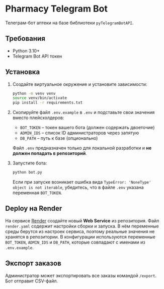 # Pharmacy Telegram Bot

Телеграм-бот аптеки на базе библиотеки `pyTelegramBotAPI`.

## Требования
- Python 3.10+
- Telegram Bot API токен

## Установка

1. Создайте виртуальное окружение и установите зависимости:
   ```bash
   python -m venv venv
   source venv/bin/activate
   pip install -r requirements.txt
   ```
2. Скопируйте файл `.env.example` в `.env` и подставьте свои значения вместо плейсхолдеров:
   - `BOT_TOKEN` – токен вашего бота (должен содержать двоеточие)
   - `ADMIN_IDS` – список ID администраторов через запятую
   - `DB_PATH` – путь к базе (опционально)
   
   Файл `.env` предназначен только для локальной разработки и **не должен попадать в репозиторий**.

3. Запустите бота:
   ```bash
   python bot.py
   ```
   Если при запуске возникает ошибка вида `TypeError: 'NoneType' object is not iterable`,
   убедитесь, что в файле `.env` указана переменная `BOT_TOKEN`.

## Deploy на Render
На сервисе [Render](https://render.com) создайте новый **Web Service** из репозитория.
Файл `render.yaml` содержит настройки сборки и запуска. В нём переменные среды берутся из настроек сервиса, поэтому реальные значения не хранятся в репозитории.
В конфигурации используются переменные `BOT_TOKEN`, `ADMIN_IDS` и `DB_PATH`, которые совпадают с именами из `.env.example`.

## Экспорт заказов
Администратор может экспортировать все заказы командой `/export`. Бот отправит CSV-файл.


